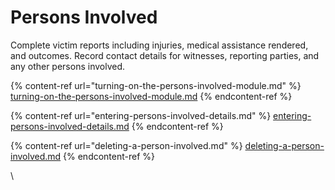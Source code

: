 # Persons Involved

Complete victim reports including injuries, medical assistance rendered, and outcomes. Record contact details for witnesses, reporting parties, and any other persons involved.

{% content-ref url="turning-on-the-persons-involved-module.md" %}
[turning-on-the-persons-involved-module.md](turning-on-the-persons-involved-module.md)
{% endcontent-ref %}

{% content-ref url="entering-persons-involved-details.md" %}
[entering-persons-involved-details.md](entering-persons-involved-details.md)
{% endcontent-ref %}

{% content-ref url="deleting-a-person-involved.md" %}
[deleting-a-person-involved.md](deleting-a-person-involved.md)
{% endcontent-ref %}



\


